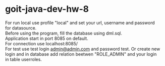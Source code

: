 # goit-java-dev-hw-8
For run local use profile "local" and set your url, username and password for datasource. <br>
Before using the program, fill the database using dml.sql.<br>
Application start in port 8085 on default.<br>
For connection use localhost:8085/<br>
For test use test login admin@admin.com and password test. Or create new login and in database add relation beetwen "ROLE_ADMIN" and your login in table userroles.
